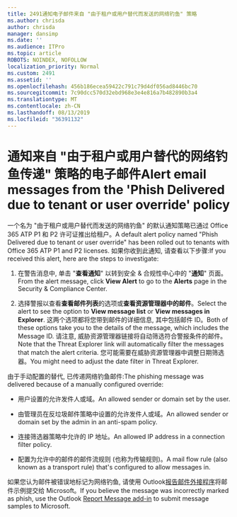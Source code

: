 ```yaml
---
title: 2491通知电子邮件来自 "由于租户或用户替代而发送的网络钓鱼" 策略
ms.author: chrisda
author: chrisda
manager: dansimp
ms.date: ''
ms.audience: ITPro
ms.topic: article
ROBOTS: NOINDEX, NOFOLLOW
localization_priority: Normal
ms.custom: 2491
ms.assetid: ''
ms.openlocfilehash: 456b186ecea59422c791c79d4df056ad8446bc70
ms.sourcegitcommit: 7c90dcc570d32ebd968e3e4e816a7b482890b3a4
ms.translationtype: MT
ms.contentlocale: zh-CN
ms.lasthandoff: 08/13/2019
ms.locfileid: "36391132"
---
```

# <a name="alert-email-messages-from-the-phish-delivered-due-to-tenant-or-user-override-policy"></a><span data-ttu-id="c7648-102">通知来自 "由于租户或用户替代的网络钓鱼传递" 策略的电子邮件</span><span class="sxs-lookup"><span data-stu-id="c7648-102">Alert email messages from the 'Phish Delivered due to tenant or user override' policy</span></span>

<span data-ttu-id="c7648-103">一个名为 "由于租户或用户替代而发送的网络钓鱼" 的默认通知策略已通过 Office 365 ATP P1 和 P2 许可证推出给租户。</span><span class="sxs-lookup"><span data-stu-id="c7648-103">A default alert policy named "Phish Delivered due to tenant or user override" has been rolled out to tenants with Office 365 ATP P1 and P2 licenses.</span></span> <span data-ttu-id="c7648-104">如果你收到此通知, 请查看以下步骤:</span><span class="sxs-lookup"><span data-stu-id="c7648-104">If you received this alert, here are the steps to investigate:</span></span>

1. <span data-ttu-id="c7648-105">在警告消息中, 单击 "**查看通知**" 以转到安全 & 合规性中心中的 "**通知**" 页面。</span><span class="sxs-lookup"><span data-stu-id="c7648-105">From the alert message, click **View Alert** to go to the **Alerts** page in the Security & Compliance Center.</span></span>

2. <span data-ttu-id="c7648-106">选择警报以查看**查看邮件列表**的选项或**查看资源管理器中的邮件**。</span><span class="sxs-lookup"><span data-stu-id="c7648-106">Select the alert to see the option to **View message list** or **View messages in Explorer**.</span></span> <span data-ttu-id="c7648-107">这两个选项都将您带到邮件的详细信息, 其中包括邮件 ID。</span><span class="sxs-lookup"><span data-stu-id="c7648-107">Both of these options take you to the details of the message, which includes the Message ID.</span></span> <span data-ttu-id="c7648-108">请注意, 威胁资源管理器链接将自动筛选符合警报条件的邮件。</span><span class="sxs-lookup"><span data-stu-id="c7648-108">Note that the Threat Explorer link will automatically filter the messages that match the alert criteria.</span></span> <span data-ttu-id="c7648-109">您可能需要在威胁资源管理器中调整日期筛选器。</span><span class="sxs-lookup"><span data-stu-id="c7648-109">You might need to adjust the date filter in Threat Explorer.</span></span>

<span data-ttu-id="c7648-110">由于手动配置的替代, 已传递网络钓鱼邮件:</span><span class="sxs-lookup"><span data-stu-id="c7648-110">The phishing message was delivered because of a manually configured override:</span></span>

- <span data-ttu-id="c7648-111">用户设置的允许发件人或域。</span><span class="sxs-lookup"><span data-stu-id="c7648-111">An allowed sender or domain set by the user.</span></span>

- <span data-ttu-id="c7648-112">由管理员在反垃圾邮件策略中设置的允许发件人或域。</span><span class="sxs-lookup"><span data-stu-id="c7648-112">An allowed sender or domain set by the admin in an anti-spam policy.</span></span>

- <span data-ttu-id="c7648-113">连接筛选器策略中允许的 IP 地址。</span><span class="sxs-lookup"><span data-stu-id="c7648-113">An allowed IP address in a connection filter policy.</span></span>

- <span data-ttu-id="c7648-114">配置为允许中的邮件的邮件流规则 (也称为传输规则)。</span><span class="sxs-lookup"><span data-stu-id="c7648-114">A mail flow rule (also known as a transport rule) that's configured to allow messages in.</span></span>

<span data-ttu-id="c7648-115">如果您认为邮件被错误地标记为网络钓鱼, 请使用 Outlook[报告邮件外接程序](https://support.office.com/article/b5caa9f1-cdf3-4443-af8c-ff724ea719d2)将邮件示例提交给 Microsoft。</span><span class="sxs-lookup"><span data-stu-id="c7648-115">If you believe the message was incorrectly marked as phish, use the Outlook [Report Message add-in](https://support.office.com/article/b5caa9f1-cdf3-4443-af8c-ff724ea719d2) to submit message samples to Microsoft.</span></span>
